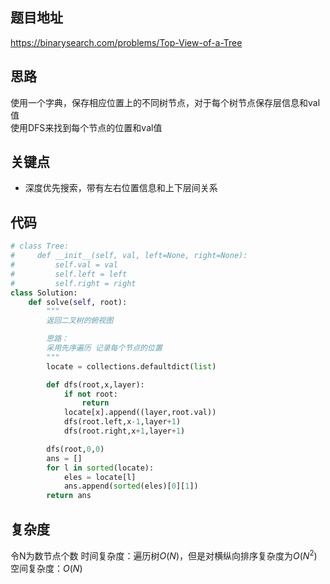 ## 题目地址
https://binarysearch.com/problems/Top-View-of-a-Tree

## 思路
使用一个字典，保存相应位置上的不同树节点，对于每个树节点保存层信息和val值  
使用DFS来找到每个节点的位置和val值

## 关键点
- 深度优先搜索，带有左右位置信息和上下层间关系

## 代码
```python
# class Tree:
#     def __init__(self, val, left=None, right=None):
#         self.val = val
#         self.left = left
#         self.right = right
class Solution:
    def solve(self, root):
        """
        返回二叉树的俯视图

        思路：
        采用先序遍历 记录每个节点的位置 
        """
        locate = collections.defaultdict(list)

        def dfs(root,x,layer):
            if not root:
                return 
            locate[x].append((layer,root.val))
            dfs(root.left,x-1,layer+1)
            dfs(root.right,x+1,layer+1)

        dfs(root,0,0)
        ans = []
        for l in sorted(locate):
            eles = locate[l]
            ans.append(sorted(eles)[0][1])
        return ans 
```

## 复杂度
令N为数节点个数
时间复杂度：遍历树$O(N)$，但是对横纵向排序复杂度为$O(N^2)$
空间复杂度：$O(N)$
